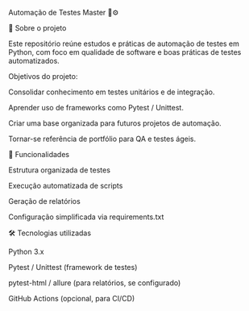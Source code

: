 Automação de Testes Master 🧪⚙️


📌 Sobre o projeto

Este repositório reúne estudos e práticas de automação de testes em Python, com foco em qualidade de software e boas práticas de testes automatizados.

Objetivos do projeto:

Consolidar conhecimento em testes unitários e de integração.

Aprender uso de frameworks como Pytest / Unittest.

Criar uma base organizada para futuros projetos de automação.

Tornar-se referência de portfólio para QA e testes ágeis.

🚀 Funcionalidades

Estrutura organizada de testes

Execução automatizada de scripts

Geração de relatórios

Configuração simplificada via requirements.txt

🛠️ Tecnologias utilizadas

Python 3.x

Pytest / Unittest (framework de testes)

pytest-html / allure (para relatórios, se configurado)

GitHub Actions (opcional, para CI/CD)
